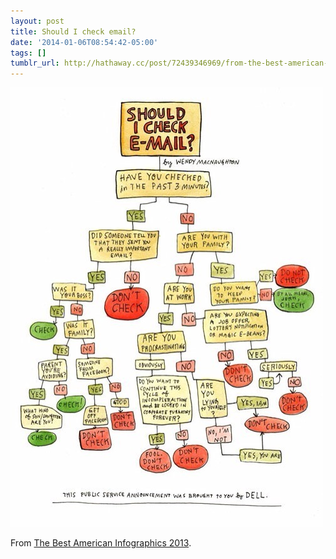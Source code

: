 ```yaml
---
layout: post
title: Should I check email?
date: '2014-01-06T08:54:42-05:00'
tags: []
tumblr_url: http://hathaway.cc/post/72439346969/from-the-best-american-infographics-2013
---
```

![](/tumblr_files/tumblr_myxrfcGN4T1rumujlo1_500.jpg)  

From [The Best American Infographics 2013](http://www.amazon.com/exec/obidos/ASIN/0547973373/farnamstreet-20).
